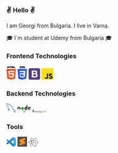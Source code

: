 ### :v: Hello :v:
I am Georgi from Bulgaria. I live in Varna.


🎓 I`m student at Udemy from Bulgaria 🎓


  ### Frontend Technologies
<div>
  <img src ="./images/html-5.svg" alt="HTML5 logo" width="5%" title='HTML5'/>
  <img src ="./images/css-3.svg" alt="CSS3 logo" width="5%" title='CSS3'/>
  <img src ="./images/bootstrap.svg" alt="Bootstrap logo" width="6%" title='Bootstrap'/>
  <img src ="./images/javascript.svg" alt="JavaScript logo" width="6%" title='JavaScript'/>
<div>

### Backend Technologies

<div>
  <img src ="./images/mysql.svg" alt="mysql logo" width="5%" title='MYSQL'/>
  <img src ="./images/nodejs.svg" alt="Node logo" width="7%" title='Nodejs'/>
  <img src ="./images/mongodb.svg" alt="D3 logo" width="7%" title='MongoDB'/>
</div>

### Tools

<div>
  <img src ="./images/visual-studio-code.svg" alt="mysql logo" width="5%" title='MYSQL'/>
  <img src ="./images/sublime-text.svg" alt="Node logo" width="5%" title='Nodejs'/>
  <img src ="./images/Atom_editor_logo.svg" alt="D3 logo" width="5%" title='MongoDB'/>
</div>
